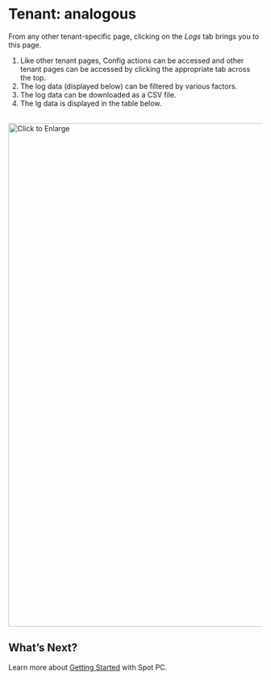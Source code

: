 <meta name="robots" content="noindex">

# Tenant: analogous
From any other tenant-specific page, clicking on the _Logs_ tab brings you to this page.

1. Like other tenant pages, Config actions can be accessed and other tenant pages can be accessed by clicking the appropriate tab across the top.  
2. The log data (displayed below) can be filtered by various factors.
3. The log data can be downloaded as a CSV file.
4. The lg data is displayed in the table below.

<br><a href="https://docs.spot.io/spot-pc/_media/features-spot-pc-console-tenant-user-logs-01.png" target="_blank"><img src="/spot-pc/_media/features-spot-pc-console-tenant-user-logs-01.png" alt="Click to Enlarge" width="1000"> </a>

## What’s Next?

Learn more about [Getting Started](spot-pc/getting-started/) with Spot PC.
